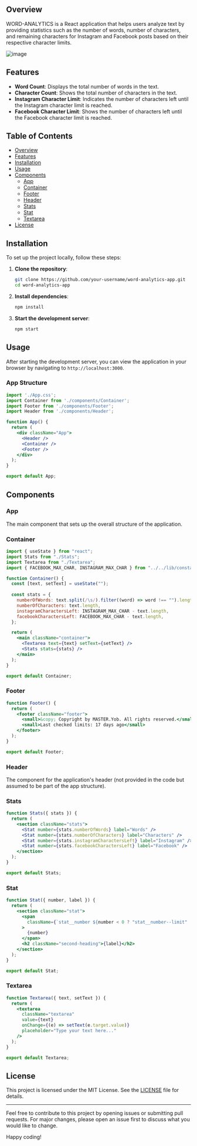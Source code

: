 ## Overview

WORD-ANALYTICS is a React application that helps users analyze text by providing statistics such as the number of words, number of characters, and remaining characters for Instagram and Facebook posts based on their respective character limits.

![image](https://github.com/YawBoah/WORD-ANALYTICS/assets/126890146/dee12e78-b514-4149-9656-7e376da10697)

## Features

- **Word Count**: Displays the total number of words in the text.
- **Character Count**: Shows the total number of characters in the text.
- **Instagram Character Limit**: Indicates the number of characters left until the Instagram character limit is reached.
- **Facebook Character Limit**: Shows the number of characters left until the Facebook character limit is reached.

## Table of Contents

- [Overview](#overview)
- [Features](#features)
- [Installation](#installation)
- [Usage](#usage)
- [Components](#components)
  - [App](#app)
  - [Container](#container)
  - [Footer](#footer)
  - [Header](#header)
  - [Stats](#stats)
  - [Stat](#stat)
  - [Textarea](#textarea)
- [License](#license)

## Installation

To set up the project locally, follow these steps:

1. **Clone the repository**:

   ```sh
   git clone https://github.com/your-username/word-analytics-app.git
   cd word-analytics-app
   ```

2. **Install dependencies**:

   ```sh
   npm install
   ```

3. **Start the development server**:

   ```sh
   npm start
   ```

## Usage

After starting the development server, you can view the application in your browser by navigating to `http://localhost:3000`.

### App Structure

```jsx
import './App.css';
import Container from './components/Container';
import Footer from './components/Footer';
import Header from './components/Header';

function App() {
  return (
    <div className="App">
      <Header />
      <Container />
      <Footer />
    </div>
  );
}

export default App;
```

## Components

### App

The main component that sets up the overall structure of the application.

### Container

```jsx
import { useState } from "react";
import Stats from "./Stats";
import Textarea from "./Textarea";
import { FACEBOOK_MAX_CHAR, INSTAGRAM_MAX_CHAR } from "../../lib/constants";

function Container() {
  const [text, setText] = useState("");
 
  const stats = {
    numberOfWords: text.split(/\s/).filter((word) => word !== "").length,
    numberOfCharacters: text.length,
    instagramCharactersLeft: INSTAGRAM_MAX_CHAR - text.length,
    facebookCharactersLeft: FACEBOOK_MAX_CHAR - text.length,
  };

  return (
    <main className="container">
      <Textarea text={text} setText={setText} />
      <Stats stats={stats} />
    </main>
  );
}

export default Container;
```

### Footer

```jsx
function Footer() {
  return (
    <footer className="footer">
      <small>&copy; Copyright by MASTER.Yob. All rights reserved.</small>
      <small>Last checked limits: 17 days ago</small>
    </footer>
  );
}

export default Footer;
```

### Header

The component for the application's header (not provided in the code but assumed to be part of the app structure).

### Stats

```jsx
function Stats({ stats }) {
  return (
    <section className="stats">
      <Stat number={stats.numberOfWords} label="Words" />
      <Stat number={stats.numberOfCharacters} label="Characters" />
      <Stat number={stats.instagramCharactersLeft} label="Instagram" />
      <Stat number={stats.facebookCharactersLeft} label="Facebook" />
    </section>
  );
}

export default Stats;
```

### Stat

```jsx
function Stat({ number, label }) {
  return (
    <section className="stat">
      <span
        className={`stat__number ${number < 0 ? "stat__number--limit" : ""}`}
      >
        {number}
      </span>
      <h2 className="second-heading">{label}</h2>
    </section>
  );
}

export default Stat;
```

### Textarea

```jsx
function Textarea({ text, setText }) {
  return (
    <textarea
      className="textarea"
      value={text}
      onChange={(e) => setText(e.target.value)}
      placeholder="Type your text here..."
    />
  );
}

export default Textarea;
```

## License

This project is licensed under the MIT License. See the [LICENSE](LICENSE) file for details.

---

Feel free to contribute to this project by opening issues or submitting pull requests. For major changes, please open an issue first to discuss what you would like to change.

Happy coding!
